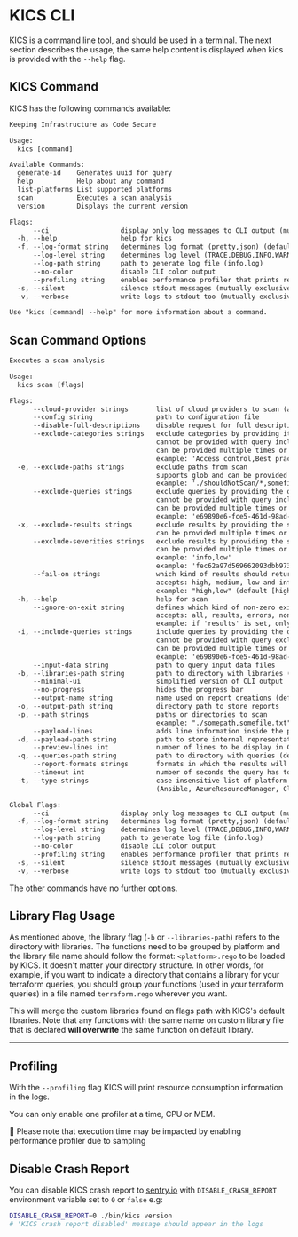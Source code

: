 # KICS CLI

KICS is a command line tool, and should be used in a terminal. The next section describes the usage, the same help content is displayed when kics is provided with the `--help` flag.

## KICS Command

KICS has the following commands available:

```txt
Keeping Infrastructure as Code Secure

Usage:
  kics [command]

Available Commands:
  generate-id    Generates uuid for query
  help           Help about any command
  list-platforms List supported platforms
  scan           Executes a scan analysis
  version        Displays the current version

Flags:
      --ci                  display only log messages to CLI output (mutually exclusive with silent)
  -h, --help                help for kics
  -f, --log-format string   determines log format (pretty,json) (default "pretty")
      --log-level string    determines log level (TRACE,DEBUG,INFO,WARN,ERROR,FATAL) (default "INFO")
      --log-path string     path to generate log file (info.log)
      --no-color            disable CLI color output
      --profiling string    enables performance profiler that prints resource consumption metrics in the logs during the execution (CPU, MEM)
  -s, --silent              silence stdout messages (mutually exclusive with verbose and ci)
  -v, --verbose             write logs to stdout too (mutually exclusive with silent)

Use "kics [command] --help" for more information about a command.
```

## Scan Command Options

```txt
Executes a scan analysis

Usage:
  kics scan [flags]

Flags:
      --cloud-provider strings       list of cloud providers to scan (aws, azure, gcp)
      --config string                path to configuration file
      --disable-full-descriptions    disable request for full descriptions and use default vulnerability descriptions
      --exclude-categories strings   exclude categories by providing its name
                                     cannot be provided with query inclusion flags
                                     can be provided multiple times or as a comma separated string
                                     example: 'Access control,Best practices'
  -e, --exclude-paths strings        exclude paths from scan
                                     supports glob and can be provided multiple times or as a quoted comma separated string
                                     example: './shouldNotScan/*,somefile.txt'
      --exclude-queries strings      exclude queries by providing the query ID
                                     cannot be provided with query inclusion flags
                                     can be provided multiple times or as a comma separated string
                                     example: 'e69890e6-fce5-461d-98ad-cb98318dfc96,4728cd65-a20c-49da-8b31-9c08b423e4db'
  -x, --exclude-results strings      exclude results by providing the similarity ID of a result
                                     can be provided multiple times or as a comma separated string
      --exclude-severities strings   exclude results by providing the severity of a result
                                     can be provided multiple times or as a comma separated string
                                     example: 'info,low'
                                     example: 'fec62a97d569662093dbb9739360942f...,31263s5696620s93dbb973d9360942fc2a...'
      --fail-on strings              which kind of results should return an exit code different from 0
                                     accepts: high, medium, low and info
                                     example: "high,low" (default [high,medium,low,info])
  -h, --help                         help for scan
      --ignore-on-exit string        defines which kind of non-zero exits code should be ignored
                                     accepts: all, results, errors, none
                                     example: if 'results' is set, only engine errors will make KICS exit code different from 0 (default "none")
  -i, --include-queries strings      include queries by providing the query ID
                                     cannot be provided with query exclusion flags
                                     can be provided multiple times or as a comma separated string
                                     example: 'e69890e6-fce5-461d-98ad-cb98318dfc96,4728cd65-a20c-49da-8b31-9c08b423e4db'
      --input-data string            path to query input data files
  -b, --libraries-path string        path to directory with libraries (default "./assets/libraries")
      --minimal-ui                   simplified version of CLI output
      --no-progress                  hides the progress bar
      --output-name string           name used on report creations (default "results")
  -o, --output-path string           directory path to store reports
  -p, --path strings                 paths or directories to scan
                                     example: "./somepath,somefile.txt"
      --payload-lines                adds line information inside the payload when printing the payload file
  -d, --payload-path string          path to store internal representation JSON file
      --preview-lines int            number of lines to be display in CLI results (min: 1, max: 30) (default 3)
  -q, --queries-path string          path to directory with queries (default "./assets/queries")
      --report-formats strings       formats in which the results will be exported (all, glsast, html, json, pdf, sarif) (default [json])
      --timeout int                  number of seconds the query has to execute before being canceled (default 60)
  -t, --type strings                 case insensitive list of platform types to scan
                                     (Ansible, AzureResourceManager, CloudFormation, Dockerfile, Kubernetes, OpenAPI, Terraform)

Global Flags:
      --ci                  display only log messages to CLI output (mutually exclusive with silent)
  -f, --log-format string   determines log format (pretty,json) (default "pretty")
      --log-level string    determines log level (TRACE,DEBUG,INFO,WARN,ERROR,FATAL) (default "INFO")
      --log-path string     path to generate log file (info.log)
      --no-color            disable CLI color output
      --profiling string    enables performance profiler that prints resource consumption metrics in the logs during the execution (CPU, MEM)
  -s, --silent              silence stdout messages (mutually exclusive with verbose and ci)
  -v, --verbose             write logs to stdout too (mutually exclusive with silent)
```

The other commands have no further options.

## Library Flag Usage

As mentioned above, the library flag (`-b` or `--libraries-path`) refers to the directory with libraries. The functions need to be grouped by platform and the library file name should follow the format: `<platform>.rego` to be loaded by KICS. It doesn't matter your directory structure. In other words, for example, if you want to indicate a directory that contains a library for your terraform queries, you should group your functions (used in your terraform queries) in a file named `terraform.rego` wherever you want.

This will merge the custom libraries found on flags path with KICS's default libraries. Note that any functions with the same name on custom library file that is declared **will overwrite** the same function on default library.

---

## Profiling

With the `--profiling` flag KICS will print resource consumption information in the logs.

You can only enable one profiler at a time, CPU or MEM.

📝   Please note that execution time may be impacted by enabling performance profiler due to sampling

## Disable Crash Report

You can disable KICS crash report to [sentry.io](https://sentry.io) with `DISABLE_CRASH_REPORT` environment variable set to `0` or `false` e.g:

```sh
DISABLE_CRASH_REPORT=0 ./bin/kics version
# 'KICS crash report disabled' message should appear in the logs
```
